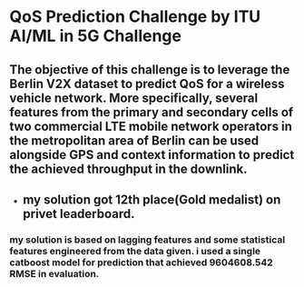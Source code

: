 # QoS Prediction Challenge by ITU AI/ML in 5G Challenge
## The objective of this challenge is to leverage the Berlin V2X dataset to predict QoS for a wireless vehicle network. More specifically, several features from the primary and secondary cells of two commercial LTE mobile network operators in the metropolitan area of Berlin can be used alongside GPS and context information to predict the achieved throughput in the downlink.

 - ## my solution got 12th place(Gold medalist) on privet leaderboard.  
 ### my solution is based on lagging features and some statistical features engineered from the data given. i used a single catboost model for prediction that achieved 9604608.542 RMSE in evaluation.        